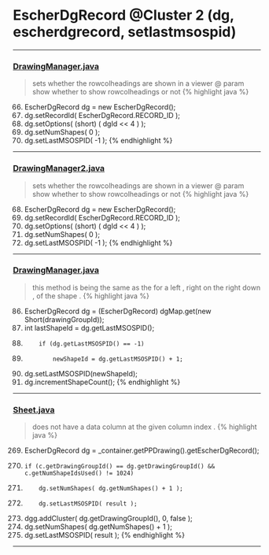 # EscherDgRecord @Cluster 2 (dg, escherdgrecord, setlastmsospid)

***

### [DrawingManager.java](https://searchcode.com/codesearch/view/15642363/)
> sets whether the rowcolheadings are shown in a viewer @ param show whether to show rowcolheadings or not 
{% highlight java %}
66. EscherDgRecord dg = new EscherDgRecord();
67. dg.setRecordId( EscherDgRecord.RECORD_ID );
69. dg.setOptions( (short) ( dgId << 4 ) );
70. dg.setNumShapes( 0 );
71. dg.setLastMSOSPID( -1 );
{% endhighlight %}

***

### [DrawingManager2.java](https://searchcode.com/codesearch/view/15642353/)
> sets whether the rowcolheadings are shown in a viewer @ param show whether to show rowcolheadings or not 
{% highlight java %}
68. EscherDgRecord dg = new EscherDgRecord();
69. dg.setRecordId( EscherDgRecord.RECORD_ID );
71. dg.setOptions( (short) ( dgId << 4 ) );
72. dg.setNumShapes( 0 );
73. dg.setLastMSOSPID( -1 );
{% endhighlight %}

***

### [DrawingManager.java](https://searchcode.com/codesearch/view/15642363/)
> this method is being the same as the for a left , right on the right down , of the shape . 
{% highlight java %}
86. EscherDgRecord dg = (EscherDgRecord) dgMap.get(new Short(drawingGroupId));
87. int lastShapeId = dg.getLastMSOSPID();
116.         if (dg.getLastMSOSPID() == -1)
123.             newShapeId = dg.getLastMSOSPID() + 1;
137. dg.setLastMSOSPID(newShapeId);
139. dg.incrementShapeCount();
{% endhighlight %}

***

### [Sheet.java](https://searchcode.com/codesearch/view/97394323/)
> does not have a data column at the given column index . 
{% highlight java %}
269. EscherDgRecord dg = _container.getPPDrawing().getEscherDgRecord();
277.     if (c.getDrawingGroupId() == dg.getDrawingGroupId() && c.getNumShapeIdsUsed() != 1024)
281.         dg.setNumShapes( dg.getNumShapes() + 1 );
282.         dg.setLastMSOSPID( result );
290. dgg.addCluster( dg.getDrawingGroupId(), 0, false );
292. dg.setNumShapes( dg.getNumShapes() + 1 );
294. dg.setLastMSOSPID( result );
{% endhighlight %}

***


